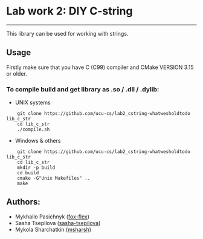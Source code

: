 # Lab work 2: DIY C-string

---
This library can be used for working with strings.

## Usage
Firstly make sure that you have C (C99) compiler
and CMake VERSION 3.15 or older.
### To compile build and get library as .so / .dll / .dylib:
- UNIX systems

```
    git clone https://github.com/ucu-cs/lab2_cstring-whatwesholdtodo lib_c_str
    cd lib_c_str
    ./compile.sh
```
- Windows & others

```
    git clone https://github.com/ucu-cs/lab2_cstring-whatwesholdtodo lib_c_str
    cd lib_c_str
    mkdir -p build
    cd build
    cmake -G"Unix Makefiles" ..
    make
```

## Authors:
- Mykhailo Pasichnyk ([fox-flex](https://github.com/fox-flex))
- Sasha Tsepilova ([sasha-tsepilova](https://github.com/sasha-tsepilova))
- Mykola Sharchatkin ([msharsh](https://github.com/msharsh))
